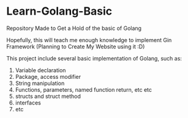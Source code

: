 # Learn-Golang-Basic
Repository Made to Get a Hold of the basic of Golang

Hopefully, this will teach me enough knowledge to implement Gin Framework (Planning to Create My Website using it :D)

This project include several basic implementation of Golang, such as:
1. Variable declaration
2. Package, access modifier
3. String manipulation
4. Functions, parameters, named function return, etc etc
5. structs and struct method
6. interfaces
7. etc
